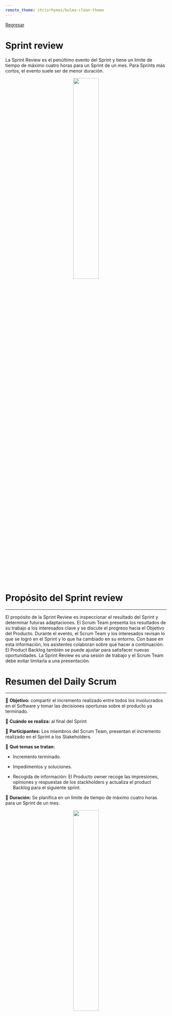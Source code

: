 ```yaml
---
remote_theme: chrisrhymes/bulma-clean-theme
---
```


[Regresar](/CodingBootcampsESPOL-SCRUM/)

# Sprint review

La Sprint Review es el penúltimo evento del Sprint y tiene un límite de tiempo de máximo cuatro horas para un Sprint de un mes. Para Sprints más cortos, el evento suele ser de menor duración.

<p align="center">
<img src="https://media.licdn.com/dms/image/C4E12AQGediXVFRNrhQ/article-cover_image-shrink_600_2000/0/1598629895169?e=2147483647&v=beta&t=rhWDy_uCmd4U9Ej99ePc47LuYizzS3VOdC9wl_-Wh2E" width="40%"/>
</p>

Propósito del Sprint review
===========

* * *
El propósito de la Sprint Review es inspeccionar el resultado del Sprint y determinar futuras adaptaciones. El Scrum Team presenta los resultados de su trabajo a los interesados clave y se discute el progreso hacia el Objetivo del Producto.
Durante el evento, el Scrum Team y los interesados revisan lo que se logró en el Sprint y lo que ha cambiado en su entorno. Con base en esta información, los asistentes colaboran sobre qué hacer a continuación. El Product Backlog también se puede ajustar para satisfacer nuevas oportunidades. La Sprint Review es una sesión de trabajo y el Scrum Team debe evitar limitarla a una presentación.

Resumen del Daily Scrum
===========

* * *

🔹 **Objetivo:** compartir el incremento realizado entre todos los involucrados en el Software y tomar las decisiones oportunas sobre el producto ya terminado.

🔹 **Cuándo se realiza:** al final del Sprint 

🔹 **Participantes:** Los miembros del Scrum Team, presentan el incremento realizado en el Sprint a los Stakeholders.

🔹 **Qué temas se tratan:** 

+ Incremento  terminado.

+ Impedimentos y soluciones.

+ Recogida de información: El Producto owner recoge las impresiones, opiniones y respuestas de los stackholders y actualiza el product Backlog para el siguiente sprint.

🔹 **Duración:** Se planifica en un límite de tiempo de máximo cuatro horas para un Sprint de un mes.

<p align="center">
<img src="https://letsscrumit.com/static/52fab8428d9fdabeffef344bc4e98ae5/1b747/sprint_review.png" width="40%"/>
</p>

Referencias 
===========

* * *

* Los 5 eventos Scrum y las claves para llevarlos a la práctica. Retrieved 28 February 2023, from https://www.cabsa.es/blog/5-eventos-scrum-y-sus-claves 